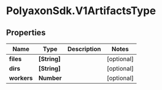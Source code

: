 # PolyaxonSdk.V1ArtifactsType

## Properties

Name | Type | Description | Notes
------------ | ------------- | ------------- | -------------
**files** | **[String]** |  | [optional] 
**dirs** | **[String]** |  | [optional] 
**workers** | **Number** |  | [optional] 


